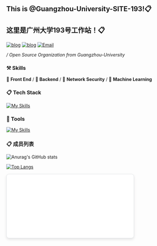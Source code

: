 ## This is @Guangzhou-University-SITE-193!📋

## 这里是广州大学193号工作站！📋

[![blog](https://img.shields.io/badge/HOST-GZHU-blue.svg)](https://www.gzhu.edu.cn/)
[![blog](https://img.shields.io/badge/站长博客-zhongye1.github.io-orange.svg)](zhongye1.github.io)
[![Email](https://img.shields.io/badge/网站-GZHU.site.193-cyan.svg)](zhongye@e.gzhu.edu.cn)


 */ Open Source Organization from Guangzhou-University*



### ⚒ Skills

🥪 **Front End** / 🥗 **Backend** / 🍊 **Network Security** / 🍑 **Machine Learning**



### 📋 Tech Stack

[![My Skills](https://skillicons.dev/icons?i=c,go,rust,python,arduino,lua,nodejs,php,react,next,vue,nuxt,angular,express,tailwindcss,redux,bootstrap,html,css,js,jquery,ts,less,scss,fastapi,django,flask,pytorch,tensorflow,opencv,qt,electron,tauri,threejs)](https://skillicons.dev)

### 🔨 Tools

[![My Skills](https://skillicons.dev/icons?i=mysql,sqlite,redis,postgresql,rabbitmq,docker,kubernetes,nginx,git,npm,pnpm,yarn,vite,vitest,webpack,babel,cmake,anaconda,github,grafana,githubactions,jenkins,figma,aws,azure,gcp,cloudflare,vercel,netlify,heroku)](https://skillicons.dev)

### 📋 成员列表

![Anurag's GitHub stats](https://github-readme-stats.vercel.app/api?username=Zhongye1&count_private=true)

[![Top Langs](https://github-readme-stats.vercel.app/api/top-langs/?username=anuraghazra)](https://github.com/Zhongye1/Zhongye1.github.io)

<div>
<div class="github-card" data-github="zhongye1" data-width="400" data-height="150" data-theme="default"></div>
<script src="//cdn.jsdelivr.net/github-cards/latest/widget.js"></script>
<style>
    .github-card-container {
    display: flex;
    justify-content: center;
    align-items: center;
    margin: 20px 0; /* 上下边距 */
}
.github-card {
    width: 400px;
    height: 200px;
    border: 1px solid #e1e4e8; /* 边框 */
    border-radius: 8px; /* 圆角 */
    box-shadow: 0 4px 8px rgba(0, 0, 0, 0.1); /* 阴影 */
    background-color: #fff; /* 背景颜色 */
    transition: transform 0.3s ease, box-shadow 0.3s ease; /* 动画效果 */
}
.github-card:hover {
    transform: translateY(-5px); /* 鼠标悬停时上移 */
    box-shadow: 0 6px 12px rgba(0, 0, 0, 0.2); /* 鼠标悬停时阴影加深 */
}
</style>
</div>
